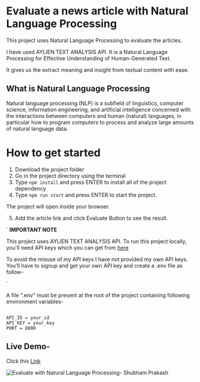 # Evaluate a news article with Natural Language Processing

This project uses Natural Language Processing to evaluate the articles.

I have used AYLIEN TEXT ANALYSIS API. It is a Natural Language Processing for Effective Understanding of Human-Generated Text.

It gives us the extract meaning and insight from textual content with ease.

## What is Natural Language Processing

Natural language processing (NLP) is a subfield of linguistics, computer science, information engineering, and artificial intelligence concerned with the interactions between computers and human (natural) languages, in particular how to program computers to process and analyze large amounts of natural language data.

# How to get started

1. Download the project folder
2. Go in the project directory using the terminal
3. Type ``` npm install ``` and press ENTER to install all of the project dependency
4. Type ``` npm run start ``` and press ENTER to start the project.

The project will open inside your browser.

5. Add the article link and click Evaluate Button to see the result.

`
**IMPORTANT NOTE**

This project uses AYLIEN TEXT ANALYSIS API. To run this project locally, you'll need API keys which you can get from [here](https://developer.aylien.com/signup)

To avoid the misuse of my API keys I have not provided my own API keys. You'll have to signup and get your own API key
and create a .env file as follow-

`

A file ".env" must be present at the root of the project containing following environment variables-

```

API_ID = your_id
API_KEY = your_key
PORT = 8000

```

## Live Demo-

Click this [Link](https://evaluate-text-with-nlp.herokuapp.com/) 

![Evaluate with Natural Language Processing- Shubham Prakash](https://user-images.githubusercontent.com/28767301/72349984-9015d180-3703-11ea-9a3d-0fd01104d924.png)
